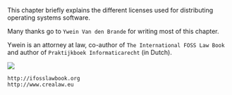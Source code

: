 This chapter briefly explains the different licenses used for
distributing operating systems software.

Many thanks go to `Ywein Van den Brande` for writing most of this
chapter.

Ywein is an attorney at law, co-author of
`The International FOSS Law Book` and author of
`Praktijkboek Informaticarecht` (in Dutch).

![](../images/ifosslawbook.jpg)

    http://ifosslawbook.org
    http://www.crealaw.eu
